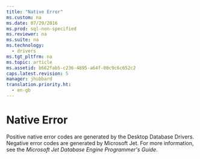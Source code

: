 ```yaml
---
title: "Native Error"
ms.custom: na
ms.date: 07/29/2016
ms.prod: sql-non-specified
ms.reviewer: na
ms.suite: na
ms.technology: 
  - drivers
ms.tgt_pltfrm: na
ms.topic: article
ms.assetid: b662fab5-c236-4895-a64f-00c9c6c652c2
caps.latest.revision: 5
manager: jhubbard
translation.priority.ht: 
  - en-gb
---
```

# Native Error
Positive native error codes are generated by the Desktop Database Drivers. Negative error codes are generated by Microsoft Jet. For more information, see the *Microsoft Jet Database Engine Programmer's Guide*.